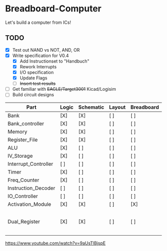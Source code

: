 # Breadboard-Computer
Let's build a computer from ICs!

## TODO
- [X] Test out NAND vs NOT, AND, OR
- [X] Write specification for V0.4
  - [X] Add Instructionset to "Handbuch"
  - [X] Rework Interrupts
  - [X] I/O specification
  - [X] Update Flags
  - [ ] ~~Insert test results~~
- [ ] Get familiar with ~~EAGLE/Target3001~~ Kicad/Logisim
- [ ] Build circuit designs

| Part                  | Logic | Schematic | Layout | Breadboard | Etching | Soldering | Documenation | Engineer | Comment
|-----------------------|-------|-----------|--------|------------|---------|-----------|--------------|----------|---------
| Bank                  | [X]   | [X]       | [ ]    | [ ]        | [ ]     | [ ]       | [ ]          | alex     | 
| Bank\_controller      | [X]   | [X]       | [ ]    | [ ]        | [ ]     | [ ]       | [ ]          | alex     | 
| Memory                | [X]   | [X]       | [ ]    | [ ]        | [ ]     | [ ]       | [ ]          | alex     | 
| Register\_File        | [X]   | [X]       | [ ]    | [ ]        | [ ]     | [ ]       | [ ]          | alex     | 
| ALU                   | [X]   | [ ]       | [ ]    | [ ]        | [ ]     | [ ]       | [ ]          | simon    | 
| IV\_Storage           | [X]   | [ ]       | [ ]    | [ ]        | [ ]     | [ ]       | [ ]          | alex     | 
| Interrupt\_Controller | [ ]   | [ ]       | [ ]    | [ ]        | [ ]     | [ ]       | [ ]          | alex     | 
| Timer                 | [X]   | [ ]       | [ ]    | [ ]        | [ ]     | [ ]       | [ ]          | alex     | 
| Freq\_Counter         | [X]   | [ ]       | [ ]    | [ ]        | [ ]     | [ ]       | [ ]          | alex     | 
| Instruction\_Decoder  | [ ]   | [ ]       | [ ]    | [ ]        | [ ]     | [ ]       | [ ]          | alex     | 
| IO\_Controller        | [ ]   | [ ]       | [ ]    | [ ]        | [ ]     | [ ]       | [ ]          | simon    | 
| Activation\_Module    | [X]   | [X]       | [ ]    | [X]        | [ ]     | [ ]       | [ ]          | alex     | 
| Dual\_Register        | [X]   | [X]       | [ ]    | [ ]        | [ ] x2  | [ ] x2    | [ ]          | alex     | Replacement for BID-Regiser and IR
https://www.youtube.com/watch?v=9aUsTlBjspE
